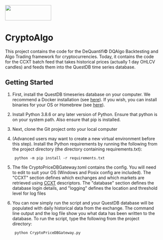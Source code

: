 
<img src="https://dequantifi.com/wp-content/uploads/2022/04/dq_web_logo-1.png" width="150" height="50" style="vertical-align:bottom">

# CryptoAlgo
This project contains the code for the DeQuantifi© DQAlgo Backtesting and Algo Trading framework for cryptocurrencies. Today, it contains the code for the CCXT batch feed that takes historical prices (actually 1 day OHLCV candles) and feeds them into the QuestDB time series database.

## Getting Started
1. First, install the QuestDB timeseries database on your computer. We recommend a Docker installation (see [here](https://questdb.io/docs/get-started/docker)). If you wish, you can install binaries for your OS or Homebrew (see [here](https://questdb.io/docs/#get-started)).
2. Install Python 3.8.6 or any later version of Python. Ensure that python is on your system path. Also ensure that pip is installed.
3. Next, clone the Git project onto your local computer
4. (Advanced users may want to create a new virtual environment before this step). Install the Python requirements by running the following from the project directory (the directory containing requirements.txt):

        python -m pip install -r requirements.txt

5. The file CryptoPriceDBGateway.toml contains the config. You will need to edit to suit your OS (Windows and Posix config are included). The "CCXT" section defines which exchanges and which markets are retrieved using [CCXT](https://docs.ccxt.com/en/latest/manual.html) descriptors. The "database" section defines the database login details, and "logging" defines the location and threshold level for log files
6. You can now simply run the script and your QuestDB database will be populated with daily historical data from the exchange. The command line output and the log file show you what data has been written to the database. To run the script, type the following from the project directory:

        python CryptoPriceDBGateway.py
